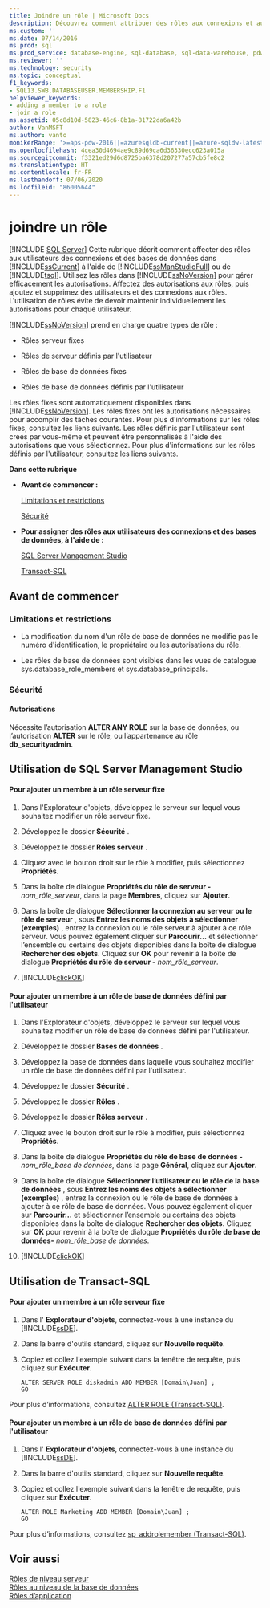 ```yaml
---
title: Joindre un rôle | Microsoft Docs
description: Découvrez comment attribuer des rôles aux connexions et aux utilisateurs de la base de données dans SQL Server à l’aide de SQL Server Management Studio ou de Transact-SQL. Utilisez des rôles pour gérer les autorisations.
ms.custom: ''
ms.date: 07/14/2016
ms.prod: sql
ms.prod_service: database-engine, sql-database, sql-data-warehouse, pdw
ms.reviewer: ''
ms.technology: security
ms.topic: conceptual
f1_keywords:
- SQL13.SWB.DATABASEUSER.MEMBERSHIP.F1
helpviewer_keywords:
- adding a member to a role
- join a role
ms.assetid: 05c8d10d-5823-46c6-8b1a-81722da6a42b
author: VanMSFT
ms.author: vanto
monikerRange: '>=aps-pdw-2016||=azuresqldb-current||=azure-sqldw-latest||>=sql-server-2016||=sqlallproducts-allversions||>=sql-server-linux-2017||=azuresqldb-mi-current'
ms.openlocfilehash: 4cea30d4694ae9c89d69ca6d36330ecc623a015a
ms.sourcegitcommit: f3321ed29d6d8725ba6378d207277a57cb5fe8c2
ms.translationtype: HT
ms.contentlocale: fr-FR
ms.lasthandoff: 07/06/2020
ms.locfileid: "86005644"
---
```

# <a name="join-a-role"></a>joindre un rôle
[!INCLUDE [SQL Server](../../../includes/applies-to-version/sql-asdb-asdbmi-asa-pdw.md)]
  Cette rubrique décrit comment affecter des rôles aux utilisateurs des connexions et des bases de données dans [!INCLUDE[ssCurrent](../../../includes/sscurrent-md.md)] à l'aide de [!INCLUDE[ssManStudioFull](../../../includes/ssmanstudiofull-md.md)] ou de [!INCLUDE[tsql](../../../includes/tsql-md.md)]. Utilisez les rôles dans [!INCLUDE[ssNoVersion](../../../includes/ssnoversion-md.md)] pour gérer efficacement les autorisations. Affectez des autorisations aux rôles, puis ajoutez et supprimez des utilisateurs et des connexions aux rôles. L'utilisation de rôles évite de devoir maintenir individuellement les autorisations pour chaque utilisateur.  
  
 [!INCLUDE[ssNoVersion](../../../includes/ssnoversion-md.md)] prend en charge quatre types de rôle :  
  
-   Rôles serveur fixes  
  
-   Rôles de serveur définis par l'utilisateur  
  
-   Rôles de base de données fixes  
  
-   Rôles de base de données définis par l'utilisateur  
  
 Les rôles fixes sont automatiquement disponibles dans [!INCLUDE[ssNoVersion](../../../includes/ssnoversion-md.md)]. Les rôles fixes ont les autorisations nécessaires pour accomplir des tâches courantes. Pour plus d'informations sur les rôles fixes, consultez les liens suivants. Les rôles définis par l'utilisateur sont créés par vous-même et peuvent être personnalisés à l'aide des autorisations que vous sélectionnez. Pour plus d'informations sur les rôles définis par l'utilisateur, consultez les liens suivants.  
  
 **Dans cette rubrique**  
  
-   **Avant de commencer :**  
  
     [Limitations et restrictions](#Restrictions)  
  
     [Sécurité](#Security)  
  
-   **Pour assigner des rôles aux utilisateurs des connexions et des bases de données, à l'aide de :**  
  
     [SQL Server Management Studio](#SSMSProcedure)  
  
     [Transact-SQL](#TsqlProcedure)  
  
##  <a name="before-you-begin"></a><a name="BeforeYouBegin"></a> Avant de commencer  
  
###  <a name="limitations-and-restrictions"></a><a name="Restrictions"></a> Limitations et restrictions  
  
-   La modification du nom d'un rôle de base de données ne modifie pas le numéro d'identification, le propriétaire ou les autorisations du rôle.  
  
-   Les rôles de base de données sont visibles dans les vues de catalogue sys.database_role_members et sys.database_principals.  
  
###  <a name="security"></a><a name="Security"></a> Sécurité  
  
####  <a name="permissions"></a><a name="Permissions"></a> Autorisations  
 Nécessite l’autorisation **ALTER ANY ROLE** sur la base de données, ou l’autorisation **ALTER** sur le rôle, ou l’appartenance au rôle **db_securityadmin**.  
  
##  <a name="using-sql-server-management-studio"></a><a name="SSMSProcedure"></a> Utilisation de SQL Server Management Studio  
  
#### <a name="to-add-a-member-to-a-fixed-server-role"></a>Pour ajouter un membre à un rôle serveur fixe  
  
1.  Dans l'Explorateur d'objets, développez le serveur sur lequel vous souhaitez modifier un rôle serveur fixe.  
  
2.  Développez le dossier **Sécurité** .  
  
3.  Développez le dossier **Rôles serveur** .  
  
4.  Cliquez avec le bouton droit sur le rôle à modifier, puis sélectionnez **Propriétés**.  
  
5.  Dans la boîte de dialogue **Propriétés du rôle de serveur -** _nom\_rôle\_serveur_, dans la page **Membres**, cliquez sur **Ajouter**.  
  
6.  Dans la boîte de dialogue **Sélectionner la connexion au serveur ou le rôle de serveur** , sous **Entrez les noms des objets à sélectionner (exemples)** , entrez la connexion ou le rôle serveur à ajouter à ce rôle serveur. Vous pouvez également cliquer sur **Parcourir…** et sélectionner l’ensemble ou certains des objets disponibles dans la boîte de dialogue **Rechercher des objets**. Cliquez sur **OK** pour revenir à la boîte de dialogue **Propriétés du rôle de serveur -** _nom\_rôle\_serveur_.  
  
7.  [!INCLUDE[clickOK](../../../includes/clickok-md.md)]  
  
#### <a name="to-add-a-member-to-a-user-defined-database-role"></a>Pour ajouter un membre à un rôle de base de données défini par l'utilisateur  
  
1.  Dans l'Explorateur d'objets, développez le serveur sur lequel vous souhaitez modifier un rôle de base de données défini par l'utilisateur.  
  
2.  Développez le dossier **Bases de données** .  
  
3.  Développez la base de données dans laquelle vous souhaitez modifier un rôle de base de données défini par l'utilisateur.  
  
4.  Développez le dossier **Sécurité** .  
  
5.  Développez le dossier **Rôles** .  
  
6.  Développez le dossier **Rôles serveur** .  
  
7.  Cliquez avec le bouton droit sur le rôle à modifier, puis sélectionnez **Propriétés**.  
  
8.  Dans la boîte de dialogue **Propriétés du rôle de base de données -** _nom\_rôle\_base de données_, dans la page **Général**, cliquez sur **Ajouter**.  
  
9. Dans la boîte de dialogue **Sélectionner l’utilisateur ou le rôle de la base de données** , sous **Entrez les noms des objets à sélectionner (exemples)** , entrez la connexion ou le rôle de base de données à ajouter à ce rôle de base de données. Vous pouvez également cliquer sur **Parcourir…** et sélectionner l’ensemble ou certains des objets disponibles dans la boîte de dialogue **Rechercher des objets**. Cliquez sur **OK** pour revenir à la boîte de dialogue **Propriétés du rôle de base de données-** _nom\_rôle\_base de données_.  
  
10. [!INCLUDE[clickOK](../../../includes/clickok-md.md)]  
  
##  <a name="using-transact-sql"></a><a name="TsqlProcedure"></a> Utilisation de Transact-SQL  
  
#### <a name="to-add-a-member-to-a-fixed-server-role"></a>Pour ajouter un membre à un rôle serveur fixe  
  
1.  Dans l' **Explorateur d'objets**, connectez-vous à une instance du [!INCLUDE[ssDE](../../../includes/ssde-md.md)].  
  
2.  Dans la barre d'outils standard, cliquez sur **Nouvelle requête**.  
  
3.  Copiez et collez l'exemple suivant dans la fenêtre de requête, puis cliquez sur **Exécuter**.  
  
    ```  
    ALTER SERVER ROLE diskadmin ADD MEMBER [Domain\Juan] ;  
    GO  
    ```  
  
 Pour plus d’informations, consultez [ALTER ROLE &#40;Transact-SQL&#41;](../../../t-sql/statements/alter-role-transact-sql.md).  
  
#### <a name="to-add-a-member-to-a-user-defined-database-role"></a>Pour ajouter un membre à un rôle de base de données défini par l'utilisateur  
  
1.  Dans l' **Explorateur d'objets**, connectez-vous à une instance du [!INCLUDE[ssDE](../../../includes/ssde-md.md)].  
  
2.  Dans la barre d'outils standard, cliquez sur **Nouvelle requête**.  
  
3.  Copiez et collez l'exemple suivant dans la fenêtre de requête, puis cliquez sur **Exécuter**.  
  
    ```  
    ALTER ROLE Marketing ADD MEMBER [Domain\Juan] ;  
    GO  
    ```  
  
 Pour plus d’informations, consultez [sp_addrolemember &#40;Transact-SQL&#41;](../../../relational-databases/system-stored-procedures/sp-addrolemember-transact-sql.md).  
  
## <a name="see-also"></a>Voir aussi  
 [Rôles de niveau serveur](../../../relational-databases/security/authentication-access/server-level-roles.md)   
 [Rôles au niveau de la base de données](../../../relational-databases/security/authentication-access/database-level-roles.md)   
 [Rôles d’application](../../../relational-databases/security/authentication-access/application-roles.md)  
  
  

